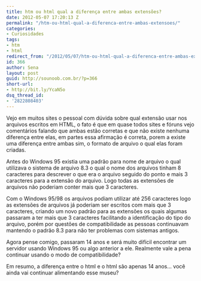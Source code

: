 ```yaml
---
title: htm ou html qual a diferença entre ambas extensões?
date: 2012-05-07 17:20:13 Z
permalink: "/htm-ou-html-qual-a-diferenca-entre-ambas-extensoes/"
categories:
- Curiosidades
tags:
- htm
- html
redirect_from: "/2012/05/07/htm-ou-html-qual-a-diferenca-entre-ambas-extensoes/"
id: 366
author: Sena
layout: post
guid: http://sounoob.com.br/?p=366
short-url:
- http://bit.ly/YcaN5o
dsq_thread_id:
- '2822808403'
---
```


Vejo em muitos sites o pessoal com dúvida sobre qual extensão usar nos arquivos escritos em HTML, o fato é que em quase todos sites e fóruns vejo comentários falando que ambas estão corretas e que não existe nenhuma diferença entre elas, em partes essa afirmação é correta, porem a existe uma diferença entre ambas sim, o formato de arquivo o qual elas foram criadas.<!--more-->

Antes do Windows 95 existia uma padrão para nome de arquivo o qual utilizava o sistema de arquivo 8.3 o qual o nome dos arquivos tinham 8 caracteres para descrever o que era o arquivo seguido do ponto e mais 3 caracteres para a extensão do arquivo. Logo todas as extensões de arquivos não poderiam conter mais que 3 caracteres.

Com o Windows 95/98 os arquivos podiam utilizar até 256 caracteres logo as extensões de arquivos já poderiam ser escritos com mais que 3 caracteres, criando um novo padrão para as extensões os quais algumas passaram a ter mais que 3 caracteres facilitando a identificação do tipo do arquivo, porém por questões de compatibilidade as pessoas continuavam mantendo o padrão 8.3 para não ter problemas com sistemas antigos.

Agora pense comigo, passaram 14 anos e será muito difícil encontrar um servidor usando Windows 95 ou algo anterior a ele. Realmente vale a pena continuar usando o modo de compatibilidade?

Em resumo, a diferença entre o html e o html são apenas 14 anos… você ainda vai continuar alimentando esse museu?
